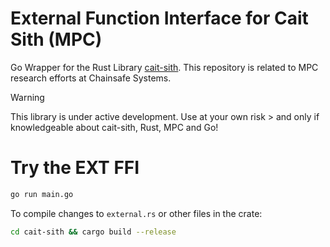# External Function Interface for Cait Sith (MPC) 
Go Wrapper for the Rust Library [cait-sith](https://docs.rs/cait-sith/latest/cait_sith/).
This repository is related to MPC research efforts at Chainsafe Systems.

> [!WARNING]
> This library is under active development. Use at your own risk > and only if knowledgeable about cait-sith, Rust, MPC and Go!


# Try the EXT FFI

```bash
go run main.go
```

To compile changes to `external.rs` or other files in the crate:

```bash
cd cait-sith && cargo build --release
```